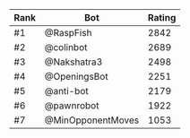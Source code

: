 Rank|Bot|Rating
---|---|---
#1|@RaspFish|2842
#2|@colinbot|2689
#3|@Nakshatra3|2498
#4|@OpeningsBot|2251
#5|@anti-bot|2179
#6|@pawnrobot|1922
#7|@MinOpponentMoves|1053
